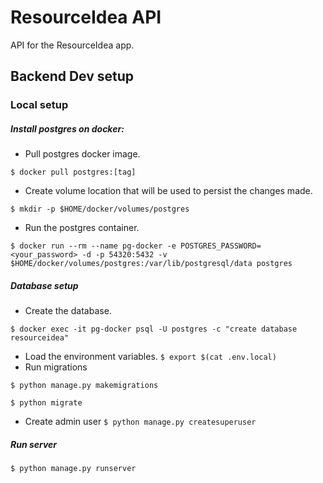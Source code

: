 # ResourceIdea API

API for the ResourceIdea app.

## Backend Dev setup

### Local setup

##### Install postgres on docker:
- Pull postgres docker image.
```
$ docker pull postgres:[tag]
```
- Create volume location that will be used to persist the changes made.
```
$ mkdir -p $HOME/docker/volumes/postgres
```
- Run the postgres container.
```
$ docker run --rm --name pg-docker -e POSTGRES_PASSWORD=<your_password> -d -p 54320:5432 -v $HOME/docker/volumes/postgres:/var/lib/postgresql/data postgres
```

##### Database setup
- Create the database.
```
$ docker exec -it pg-docker psql -U postgres -c "create database resourceidea"
```
- Load the environment variables.
```$ export $(cat .env.local)```
- Run migrations
```
$ python manage.py makemigrations

$ python migrate
```
- Create admin user
```$ python manage.py createsuperuser```

##### Run server
```$ python manage.py runserver```